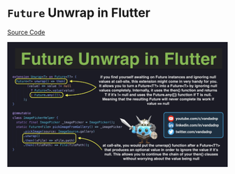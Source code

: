 # `Future` Unwrap in Flutter

[Source Code](future-unwrap-in-flutter.dart)

![](future-unwrap-in-flutter.jpg)
